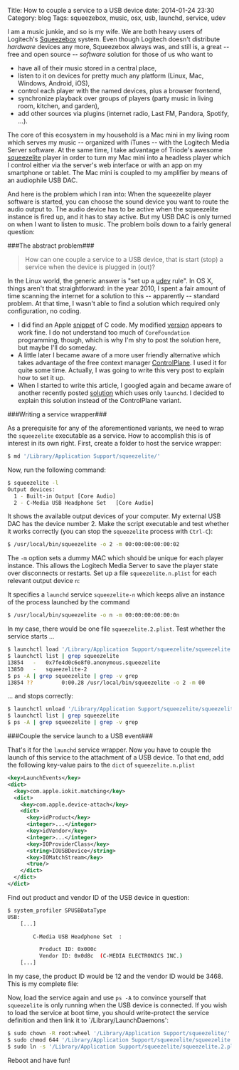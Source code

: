Title: How to couple a service to a USB device
date: 2014-01-24 23:30
Category: blog
Tags: squeezebox, music, osx, usb, launchd, service, udev

I am a music junkie, and so is my wife. We are both heavy users of Logitech's [Squeezebox](http://en.wikipedia.org/wiki/Logitech_Media_Server) system. Even though Logitech doesn't distribute *hardware* devices any more, Squeezebox  always was, and still is, a great -- free and open source -- *software* solution for those of us who want to

* have all of their music stored in a central place,
* listen to it on devices for pretty much any platform (Linux, Mac, Windows, Android, iOS),
* control each player with the named devices, plus a browser frontend,
* synchronize playback over groups of players (party music in living room, kitchen, and garden),
* add other sources via plugins (internet radio, Last FM, Pandora, Spotify, ...).

The core of this ecosystem in my household is a Mac mini in my living room which serves my music -- organized with iTunes -- with the Logitech Media Server software. At the same time, I take advantage of Triode's awesome [squeezelite](https://code.google.com/p/squeezelite/) player in order to turn my Mac mini into a headless player which I control either via the server's web interface or with an app on my smartphone or tablet. The Mac mini is coupled to my amplifier by means of an audiophile USB DAC.

And here is the problem which I ran into: When the squeezelite player software is started, you can choose the sound device you want to route the audio output to. The audio device has to be active when the squeezelite instance is fired up, and it has to stay active. But my USB DAC is only turned on when I want to listen to music. The problem boils down to a fairly general question:

###The abstract problem###

>How can one couple a service to a USB device, that is start (stop) a service when the device is plugged in (out)?

In the Linux world, the generic answer is "set up a [udev](http://en.wikipedia.org/wiki/Udev) rule". In OS X, things aren't that straightforward: in the year 2010, I spent a fair amount of time scanning the internet for a solution to this -- apparently -- standard problem. At that time, I wasn't able to find a solution which required only configuration, no coding.

* I did find an Apple [snippet](https://developer.apple.com/library/mac/samplecode/USBPrivateDataSample/Listings/USBPrivateDataSample_c.html) of C code. My modified [version](http://forums.slimdevices.com/showthread.php?83994-SqueezeSlave-External-USB-audio-interface-%28Mac-OS-X%29) appears to work fine. I do not understand too much of `CoreFoundation` programming, though, which is why I'm shy to post the solution here, but maybe I'll do someday.
* A little later I became aware of a more user friendly alternative which takes advantage of the free context manager [ControlPlane](http://www.controlplaneapp.com/). I used it for quite some time. Actually, I was going to write this very post to explain how to set it up.
* When I started to write this article, I googled again and became aware of another recently posted [solution](http://stackoverflow.com/questions/7240117/execute-an-application-on-mac-os-x-when-a-particular-type-of-usb-device-is-conne) which uses only `launchd`. I decided to explain this solution instead of the ControlPlane variant.

###Writing a service wrapper###

As a prerequisite for any of the aforementioned variants, we need to wrap the `squeezelite` executable as a service. How to accomplish this is of interest in its own right. First, create a folder to host the service wrapper:

``` sh
$ md '/Library/Application Support/squeezelite/'
```

Now, run the following command:

``` sh
$ squeezelite -l
Output devices:
  1 - Built-in Output [Core Audio]
  2 - C-Media USB Headphone Set   [Core Audio]
```

It shows the available output devices of your computer. My external USB DAC has the device number 2. Make the script executable and test whether it works correctly (you can stop the `squeezelite` process with `Ctrl-C`):

```sh
$ /usr/local/bin/squeezelite -o 2 -m 00:00:00:00:00:02
```

The `-m` option sets a dummy MAC which should be unique for each player instance. This allows the Logitech Media Server to save the player state over disconnects or restarts. Set up a file `squeezelite.n.plist` for each relevant output device `n`:

<div data-gist-id="8608886" data-gist-file="squeezelite.n.plist"></div>

It specifies a `launchd` service `squeezelite-n` which keeps alive an instance of the process launched by the command

``` sh
$ /usr/local/bin/squeezelite -o n -m 00:00:00:00:00:0n
```

In my case, there would be one file `squeezelite.2.plist`. Test whether the service starts ...

``` sh
$ launchctl load '/Library/Application Support/squeezelite/squeezelite.2.plist'
$ launchctl list | grep squeezelite
13854   -   0x7fe4d0c6e8f0.anonymous.squeezelite
13850   -   squeezelite-2
$ ps -A | grep squeezelite | grep -v grep 
13854 ??         0:00.28 /usr/local/bin/squeezelite -o 2 -m 00
```

... and stops correctly:

``` sh
$ launchctl unload '/Library/Application Support/squeezelite/squeezelite.2.plist'
$ launchctl list | grep squeezelite
$ ps -A | grep squeezelite | grep -v grep 
```

###Couple the service launch to a USB event###

That's it for the `launchd` service wrapper. Now you have to couple the launch of this service to the attachment of a USB device. To that end, add the following key-value pairs to the `dict` of `squeezelite.n.plist`

``` xml
<key>LaunchEvents</key>
<dict>
  <key>com.apple.iokit.matching</key>
  <dict>
    <key>com.apple.device-attach</key>
    <dict>
      <key>idProduct</key>
      <integer>...</integer>
      <key>idVendor</key>
      <integer>...</integer>
      <key>IOProviderClass</key>
      <string>IOUSBDevice</string>
      <key>IOMatchStream</key>
      <true/>
    </dict>
  </dict>
</dict>
```

Find out product and vendor ID of the USB device in question:

``` sh
$ system_profiler SPUSBDataType
USB:
    [...]

        C-Media USB Headphone Set  :

          Product ID: 0x000c
          Vendor ID: 0x0d8c  (C-MEDIA ELECTRONICS INC.)
    [...]
```

In my case, the product ID would be 12 and the vendor ID would be 3468. This is my complete file:

<div data-gist-id="8608886" data-gist-file="squeezelite.2.plist"></div>

Now, load the service again and use `ps -A` to convince yourself that `squeezelite` is only running when the USB device is connected. If you wish to load the service at boot time, you should write-protect the service definition and then link it to `/Library/LaunchDaemons':

``` sh
$ sudo chown -R root:wheel '/Library/Application Support/squeezelite/'
$ sudo chmod 644 '/Library/Application Support/squeezelite/squeezelite.2.plist'
$ sudo ln -s '/Library/Application Support/squeezelite/squeezelite.2.plist' /Library/LaunchDaemons
```

Reboot and have fun!